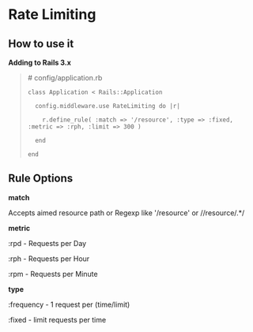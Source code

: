 Rate Limiting
===============


How to use it
----------------

**Adding to Rails 3.x**

> \# config/application.rb
>
>     class Application < Rails::Application
>
>       config.middleware.use RateLimiting do |r|
>
>         r.define_rule( :match => '/resource', :type => :fixed, :metric => :rph, :limit => 300 )
>
>       end
>
>     end

Rule Options
----------------

**match**

Accepts aimed resource path or Regexp like '/resource' or /\/resource/.*/

**metric**

:rpd  -  Requests per Day

:rph  -  Requests per Hour

:rpm  -  Requests per Minute

**type**

:frequency  -  1 request per (time/limit)

:fixed - limit requests per time



